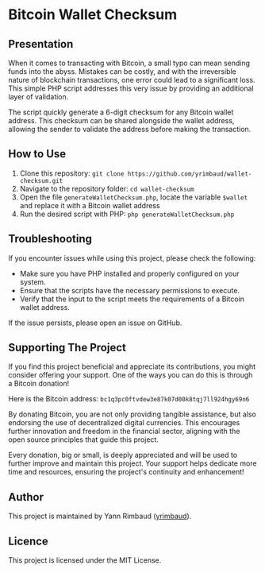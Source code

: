 # Bitcoin Wallet Checksum

## Presentation

When it comes to transacting with Bitcoin, a small typo can mean sending funds into the abyss. Mistakes can be costly, and with the irreversible nature of blockchain transactions, one error could lead to a significant loss. This simple PHP script addresses this very issue by providing an additional layer of validation.

The script quickly generate a 6-digit checksum for any Bitcoin wallet address. This checksum can be shared alongside the wallet address, allowing the sender to validate the address before making the transaction.

## How to Use

1. Clone this repository: `git clone https://github.com/yrimbaud/wallet-checksum.git`
2. Navigate to the repository folder: `cd wallet-checksum`
3. Open the file `generateWalletChecksum.php`, locate the variable `$wallet` and replace it with a Bitcoin wallet address
4. Run the desired script with PHP: `php generateWalletChecksum.php`

## Troubleshooting

If you encounter issues while using this project, please check the following:
- Make sure you have PHP installed and properly configured on your system.
- Ensure that the scripts have the necessary permissions to execute.
- Verify that the input to the script meets the requirements of a Bitcoin wallet address.

If the issue persists, please open an issue on GitHub.

## Supporting The Project

If you find this project beneficial and appreciate its contributions, you might consider offering your support. One of the ways you can do this is through a Bitcoin donation!

Here is the Bitcoin address:
`bc1q3pc0ftvdew3e87k07d00k8tqj7ll924hgy69n6`

By donating Bitcoin, you are not only providing tangible assistance, but also endorsing the use of decentralized digital currencies. This encourages further innovation and freedom in the financial sector, aligning with the open source principles that guide this project.

Every donation, big or small, is deeply appreciated and will be used to further improve and maintain this project. Your support helps dedicate more time and resources, ensuring the project's continuity and enhancement!

## Author

This project is maintained by Yann Rimbaud ([yrimbaud](https://github.com/yrimbaud)).

## Licence

This project is licensed under the MIT License.

